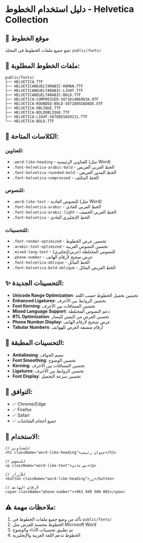 # دليل استخدام الخطوط - Helvetica Collection

## 📁 موقع الخطوط
ضع جميع ملفات الخطوط في المجلد: `public/fonts/`

## 📝 ملفات الخطوط المطلوبة:
```
public/fonts/
├── HELVETICA.TTF
├── HELVETICANEUELTARABIC-ROMAN.TTF
├── HELVETICANEUELTARABIC-LIGHT.TTF
├── HELVETICANEUELTARABIC-BOLD.TTF
├── HELVETICA-COMPRESSED-5871D14B6903A.OTF
├── HELVETICA-ROUNDED-BOLD-5871D05EAD8DE.OTF
├── HELVETICA-OBLIQUE.TTF
├── HELVETICA-BOLDOBLIQUE.TTF
├── HELVETICA-LIGHT-587EBE5A59211.TTF
└── HELVETICA-BOLD.TTF
```

## 🎨 الكلاسات المتاحة:

### للعناوين:
- `.word-like-heading` - للعناوين الرئيسية (مثل Word)
- `.font-helvetica-arabic-bold` - الخط العربي العريض
- `.font-helvetica-rounded-bold` - الخط المدور العريض
- `.font-helvetica-compressed` - الخط المكثف

### للنصوص:
- `.word-like-text` - للنصوص العادية (مثل Word)
- `.font-helvetica-arabic` - الخط العربي العادي
- `.font-helvetica-arabic-light` - الخط العربي الخفيف
- `.font-helvetica` - الخط الإنجليزي العادي

### للتحسينات:
- `.font-render-optimized` - تحسين عرض الخطوط
- `.arabic-text-optimized` - تحسين النصوص العربية
- `.mixed-lang-text` - للنصوص المختلطة (عربي/إنجليزي)
- `.phone-number` - عرض صحيح لأرقام الهاتف
- `.font-helvetica-oblique` - الخط المائل
- `.font-helvetica-bold-oblique` - الخط العريض المائل

## ✨ التحسينات الجديدة:
- **Unicode Range Optimization**: تحسين تحميل الخطوط حسب اللغة
- **Enhanced Ligatures**: تحسين الروابط بين الأحرف
- **Font Kerning**: تحسين المسافات بين الأحرف
- **Mixed Language Support**: دعم النصوص المختلطة
- **RTL Optimization**: تحسين العرض من اليمين لليسار
- **Phone Number Display**: عرض صحيح لأرقام الهاتف
- **Tabular Numbers**: أرقام متسقة العرض للهواتف

## 🔧 التحسينات المطبقة:
- **Antialiasing**: تنعيم الحواف
- **Font Smoothing**: تحسين الوضوح
- **Kerning**: تحسين المسافات بين الأحرف
- **Ligatures**: تحسين الروابط بين الأحرف
- **Font Display**: تحسين سرعة التحميل

## 📱 التوافق:
- ✅ Chrome/Edge
- ✅ Firefox  
- ✅ Safari
- ✅ جميع أحجام الشاشات

## 🚀 الاستخدام:
```tsx
// للعناوين
<h1 className="word-like-heading">عنوان رئيسي</h1>

// للنصوص
<p className="word-like-text">نص عادي</p>

// للأزرار
<button className="word-like-heading">زر</button>

// لأرقام الهاتف
<span className="phone-number">+963 949 500 002</span>
```

## ⚠️ ملاحظات مهمة:
1. تأكد من وضع جميع ملفات الخطوط في `public/fonts/`
2. الخطوط محسنة للعرض مثل Microsoft Word
3. تم تطبيق تحسينات الأداء والوضوح
4. الخطوط تدعم اللغة العربية والإنجليزية
